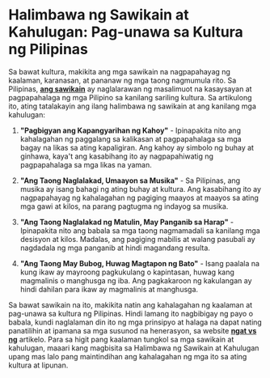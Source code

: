 <h1><strong>Halimbawa ng Sawikain at Kahulugan: Pag-unawa sa Kultura ng Pilipinas</strong></h1>

<p>Sa bawat kultura, makikita ang mga sawikain na nagpapahayag ng kaalaman, karanasan, at pananaw ng mga taong nagmumula rito. Sa Pilipinas, <strong><a href="https://ngatnang.com/sawikain/">ang sawikain</a></strong> ay naglalarawan ng masalimuot na kasaysayan at pagpapahalaga ng mga Pilipino sa kanilang sariling kultura. Sa artikulong ito, ating tatalakayin ang ilang halimbawa ng sawikain at ang kanilang mga kahulugan:</p>

<ol>
	<li>
	<p><strong>&quot;Pagbigyan ang Kapangyarihan ng Kahoy&quot;</strong> - Ipinapakita nito ang kahalagahan ng paggalang sa kalikasan at pagpapahalaga sa mga bagay na likas sa ating kapaligiran. Ang kahoy ay simbolo ng buhay at ginhawa, kaya&#39;t ang kasabihang ito ay nagpapahiwatig ng pagpapahalaga sa mga likas na yaman.</p>
	</li>
	<li>
	<p><strong>&quot;Ang Taong Naglalakad, Umaayon sa Musika&quot;</strong> - Sa Pilipinas, ang musika ay isang bahagi ng ating buhay at kultura. Ang kasabihang ito ay nagpapahayag ng kahalagahan ng pagiging maayos at maayos sa ating mga gawi at kilos, na parang pagtugma ng indayog sa musika.</p>
	</li>
	<li>
	<p><strong>&quot;Ang Taong Naglalakad ng Matulin, May Panganib sa Harap&quot;</strong> - Ipinapakita nito ang babala sa mga taong nagmamadali sa kanilang mga desisyon at kilos. Madalas, ang pagiging mabilis at walang pasubali ay nagdadala ng mga panganib at hindi magandang resulta.</p>
	</li>
	<li>
	<p><strong>&quot;Ang Taong May Bubog, Huwag Magtapon ng Bato&quot;</strong> - Isang paalala na kung ikaw ay mayroong pagkukulang o kapintasan, huwag kang magmalinis o manghusga ng iba. Ang pagkakaroon ng kakulangan ay hindi dahilan para ikaw ay magmalinis at manghusga.</p>
	</li>
</ol>

<p>Sa bawat sawikain na ito, makikita natin ang kahalagahan ng kaalaman at pag-unawa sa kultura ng Pilipinas. Hindi lamang ito nagbibigay ng payo o babala, kundi naglalaman din ito ng mga prinsipyo at halaga na dapat nating panatilihin at ipamana sa mga susunod na henerasyon, sa website <a href="https://ngatnang.com/"><strong>ngat vs ng</strong></a> artikelo. Para sa higit pang kaalaman tungkol sa mga sawikain at kahulugan, maaari kang magbisita sa Halimbawa ng Sawikain at Kahulugan upang mas lalo pang maintindihan ang kahalagahan ng mga ito sa ating kultura at lipunan.</p>
